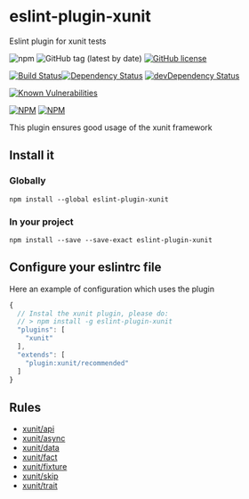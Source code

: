 # eslint-plugin-xunit
Eslint plugin for xunit tests

![npm](https://img.shields.io/npm/v/eslint-plugin-xunit)
![GitHub tag (latest by date)](https://img.shields.io/github/v/tag/rochejul/eslint-plugin-xunit)
[![GitHub license](https://img.shields.io/github/license/rochejul/eslint-plugin-xunit)](https://github.com/rochejul/eslint-plugin-xunit/blob/master/LICENSE)

[![Build Status](https://travis-ci.org/rochejul/eslint-plugin-xunit.svg?branch=master)](https://travis-ci.org/rochejul/eslint-plugin-xunit)[![Dependency Status](https://david-dm.org/rochejul/eslint-plugin-xunit.svg)](https://david-dm.org/rochejul/eslint-plugin-xunit)
[![devDependency Status](https://david-dm.org/rochejul/eslint-plugin-xunit/dev-status.svg)](https://david-dm.org/rochejul/eslint-plugin-xunit#info=devDependencies)

[![Known Vulnerabilities](https://snyk.io/test/github/rochejul/eslint-plugin-xunit/badge.svg)](https://snyk.io/test/github/rochejul/eslint-plugin-xunit)

[![NPM](https://nodei.co/npm/eslint-plugin-xunit.png?downloads=true&downloadRank=true)](https://nodei.co/npm/eslint-plugin-xunit/)
[![NPM](https://nodei.co/npm-dl/eslint-plugin-xunit.png?&months=6&height=3)](https://nodei.co/npm/eslint-plugin-xunit/)


This plugin ensures good usage of the xunit framework

## Install it

### Globally

````
npm install --global eslint-plugin-xunit
````

### In your project

````
npm install --save --save-exact eslint-plugin-xunit
````

## Configure your eslintrc file

Here an example of configuration which uses the plugin

```js
{
  // Instal the xunit plugin, please do:
  // > npm install -g eslint-plugin-xunit
  "plugins": [
    "xunit"
  ],
  "extends": [
    "plugin:xunit/recommended"
  ]
}
```

## Rules

 * [xunit/api](./docs/rules/xunit-api.md)
 * [xunit/async](./docs/rules/xunit-async.md)
 * [xunit/data](./docs/rules/xunit-data.md)
 * [xunit/fact](./docs/rules/xunit-fact.md)
 * [xunit/fixture](./docs/rules/xunit-fixture.md)
 * [xunit/skip](./docs/rules/xunit-skip.md)
 * [xunit/trait](./docs/rules/xunit-trait.md)
